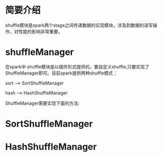 # 简要介绍
shuffle模块是spark两个stage之间传递数据的实现模块，涉及到数据的读写操作，对性能的影响非常重要。
# shuffleManager

在spark中 shuffle模块是以插件形式提供的，要自定义shuffle,只要实现了ShuffleManager即可。目前spark提供两种shuffle模式：

sort --> SortShuffleManager

hash --> HashShuffleManager

ShuffleManager需要实现下面的方法:

# SortShuffleManager

# HashShuffleManager